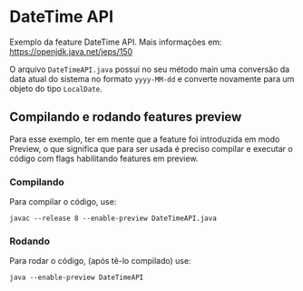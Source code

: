 # DateTime API

Exemplo da feature DateTime API. Mais informações em: https://openjdk.java.net/jeps/150

O arquivo `DateTimeAPI.java` possui no seu método main uma conversão da data atual do sistema no formato `yyyy-MM-dd` e converte novamente para um objeto do tipo `LocalDate`.

## Compilando e rodando features preview

Para esse exemplo, ter em mente que a feature foi introduzida em modo Preview, o que significa que para ser usada é preciso compilar e executar o código com flags habilitando features em preview.

### Compilando
Para compilar o código, use:

```
javac --release 8 --enable-preview DateTimeAPI.java
```

### Rodando
Para rodar o código, (após tê-lo compilado) use:

```
java --enable-preview DateTimeAPI
```
